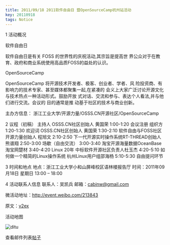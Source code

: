 ```yaml
---
title: 2011/09/18 2011软件自由日 暨OpenSourceCamp杭州站活动
key: 20110918
tags: Notice
---
```


1 活动概况

软件自由日

软件自由日是有关 FOSS 的世界性的庆祝活动,其宗旨是提高世 界公众对于在教育、政府和商业系统使用高品质FOSS的益处的认识。

OpenSourceCamp

OpenSourceCamp 将开源技术开发者、极客、创业者、学者、风 险投资商、有影响力的技术专家、甚至媒体都聚集一起,在紧凑的 会义上大家广泛讨论开源文化与技术热点一种活动形式。鼓励开放 式对话、交流和参与、表达个人看法,并与他们进行交流。会议的 目的通常是推 动基于社区的技术与商业创新。

主办方信息： 浙江工业大学/开源力量/OSSS.CN开源社区/OpenSourceCamp 

2 议程（初稿）
主持人 OSSS.CN社区创始人 黄国荣
1:00-1:20 会议注册 组织方
1:20-1:30 欢迎词 OSSS.CN社区创始人 黄国荣
1:30-2:10 软件自由与FOSS社区 开源力量创始人 程旭文
2:10-2:50 下一代开源实时操作系统RT-THREAD创始人 熊谱翔 2:50-3:00 场歇（自由交流）
3:00-3:40 淘宝开源海量数据OceanBase 淘宝网楚材
3:40-4:20 Linux 20年 中标软件开源社区负责人杜玉杰 4:20-5:10 如何做一个精简的Linux操作系统 杭州Linux用户组邵海杨
5:10-5:30 自由提问环节

3 时间和地点
地点：浙江工业大学小和山屏峰校区语林楼报告厅
时间：2011年09月18日 星期日 13:00 – 18:00

4 活动联系人信息
联系人：吴凯兵 邮箱：cabinw@gmail.com

微活动地址：http://event.weibo.com/213843

原文：[v2ex](https://www.v2ex.com/t/18168)

活动地图

![ditu](https://user-images.githubusercontent.com/16535685/189324994-34dbb7d8-6b4d-41ca-84a2-128d690e53bd.jpeg)

查看邮件列表[帖子](https://groups.google.com/g/hzlug/c/PJmrefva2dA/m/JaQLHKDq19oJ?pli=1)
